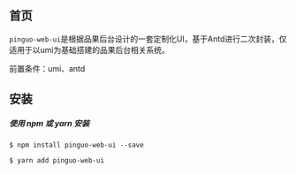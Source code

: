 ## 首页

`pinguo-web-ui`是根据品果后台设计的一套定制化UI，基于Antd进行二次封装，仅适用于以umi为基础搭建的品果后台相关系统。

<Alert type="warning">
  前置条件：umi、antd
</Alert>

## 安装

##### 使用 npm 或 yarn 安装
```
$ npm install pinguo-web-ui --save
```
```
$ yarn add pinguo-web-ui
```


